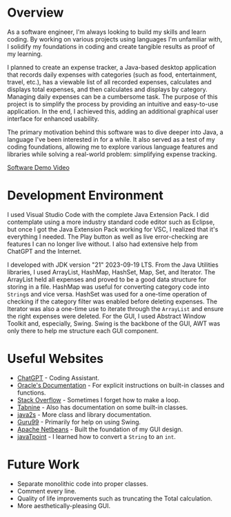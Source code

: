 # Overview

As a software engineer, I'm always looking to build my skills and learn coding. By working on various projects using languages I'm unfamiliar with, I solidify my foundations in coding and create tangible results as proof of my learning.

I planned to create an expense tracker, a Java-based desktop application that records daily expenses with categories (such as food, entertainment, travel, etc.), has a viewable list of all recorded expenses, calculates and displays total expenses, and then calculates and displays by category. Managing daily expenses can be a cumbersome task. The purpose of this project is to simplify the process by providing an intuitive and easy-to-use application. In the end, I achieved this, adding an additional graphical user interface for enhanced usability.

The primary motivation behind this software was to dive deeper into Java, a language I've been interested in for a while. It also served as a test of my coding foundations, allowing me to explore various language features and libraries while solving a real-world problem: simplifying expense tracking.

[Software Demo Video](http://youtube.link.goes.here)

# Development Environment

I used Visual Studio Code with the complete Java Extension Pack. I did contemplate using a more industry standard code editor such as Eclipse, but once I got the Java Extension Pack working for VSC, I realized that it's everything I needed. The Play button as well as live error-checking are features I can no longer live without. I also had extensive help from ChatGPT and the Internet.

I developed with JDK version "21" 2023-09-19 LTS. From the Java Utilities libraries, I used ArrayList, HashMap, HashSet, Map, Set, and Iterator. The ArrayList held all expenses and proved to be a good data structure for storing in a file. HashMap was useful for converting category code into `String`s and vice versa. HashSet was used for a one-time operation of checking if the category filter was enabled before deleting expenses. The Iterator was also a one-time use to iterate through the `ArrayList` and ensure the right expenses were deleted. For the GUI, I used Abstract Window Toolkit and, especially, Swing. Swing is the backbone of the GUI, AWT was only there to help me structure each GUI component.

# Useful Websites

- [ChatGPT](https://chat.openai.com/) - Coding Assistant.
- [Oracle's Documentation](https://docs.oracle.com/en/java/javase/21/) - For explicit instructions on built-in classes and functions.
- [Stack Overflow](https://stackoverflow.com/) - Sometimes I forget how to make a loop.
- [Tabnine](https://www.tabnine.com/) - Also has documentation on some built-in classes.
- [java2s](http://www.java2s.com/) - More class and library documentation.
- [Guru99](https://www.guru99.com/java-swing-gui.html) - Primarily for help on using Swing.
- [Apache Netbeans](https://netbeans.apache.org/) - Built the foundation of my GUI design.
- [javaTpoint](https://www.javatpoint.com/) - I learned how to convert a `String` to an `int`.

# Future Work

- Separate monolithic code into proper classes.
- Comment every line.
- Quality of life improvements such as truncating the Total calculation.
- More aesthetically-pleasing GUI.
